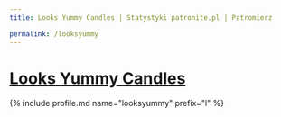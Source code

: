 ```yaml
---
title: Looks Yummy Candles | Statystyki patronite.pl | Patromierz

permalink: /looksyummy
---
```


# [Looks Yummy Candles](https://patronite.pl/looksyummy)

{% include profile.md name="looksyummy" prefix="l" %}
